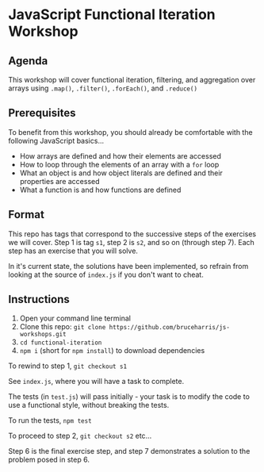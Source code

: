 # JavaScript Functional Iteration Workshop

## Agenda

This workshop will cover functional iteration, filtering, and aggregation over arrays using `.map()`, `.filter()`, `.forEach()`, and `.reduce()`

## Prerequisites

To benefit from this workshop, you should already be comfortable with the following JavaScript basics...

* How arrays are defined and how their elements are accessed
* How to loop through the elements of an array with a `for` loop
* What an object is and how object literals are defined and their properties are accessed
* What a function is and how functions are defined

## Format

This repo has tags that correspond to the successive steps of the exercises we will cover. Step 1 is tag `s1`, step 2 is `s2`, and so on (through step 7). Each step has an exercise that you will solve.

In it's current state, the solutions have been implemented, so refrain from looking at the source of `index.js` if you don't want to cheat.

## Instructions

1. Open your command line terminal 
2. Clone this repo: `git clone https://github.com/bruceharris/js-workshops.git`
3. `cd functional-iteration`
4. `npm i` (short for `npm install`) to download dependencies

To rewind to step 1, `git checkout s1`

See `index.js`, where you will have a task to complete.

The tests (in `test.js`) will pass initially - your task is to modify the code to use a functional style, without breaking the tests.

To run the tests, `npm test`

To proceed to step 2, `git checkout s2` etc...

Step 6 is the final exercise step, and step 7 demonstrates a solution to the problem posed in step 6.
